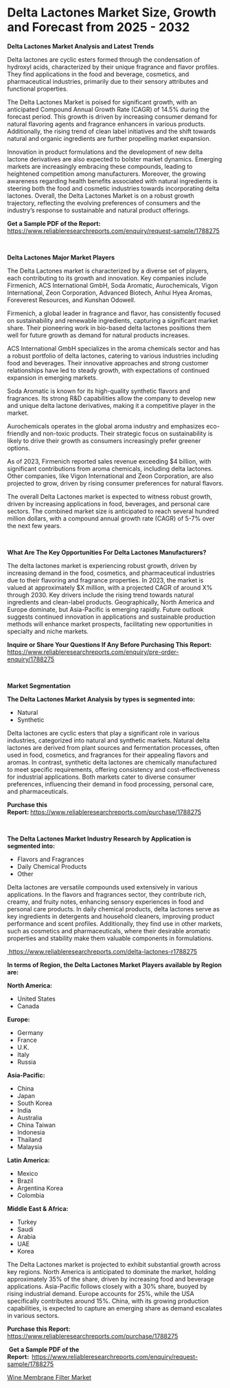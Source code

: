 <p><h1>Delta Lactones Market Size, Growth and Forecast from 2025 - 2032</h1></p><p><strong>Delta Lactones Market Analysis and Latest Trends</strong></p>
<p><p>Delta lactones are cyclic esters formed through the condensation of hydroxyl acids, characterized by their unique fragrance and flavor profiles. They find applications in the food and beverage, cosmetics, and pharmaceutical industries, primarily due to their sensory attributes and functional properties.</p><p>The Delta Lactones Market is poised for significant growth, with an anticipated Compound Annual Growth Rate (CAGR) of 14.5% during the forecast period. This growth is driven by increasing consumer demand for natural flavoring agents and fragrance enhancers in various products. Additionally, the rising trend of clean label initiatives and the shift towards natural and organic ingredients are further propelling market expansion. </p><p>Innovation in product formulations and the development of new delta lactone derivatives are also expected to bolster market dynamics. Emerging markets are increasingly embracing these compounds, leading to heightened competition among manufacturers. Moreover, the growing awareness regarding health benefits associated with natural ingredients is steering both the food and cosmetic industries towards incorporating delta lactones. Overall, the Delta Lactones Market is on a robust growth trajectory, reflecting the evolving preferences of consumers and the industry’s response to sustainable and natural product offerings.</p></p>
<p><strong>Get a Sample PDF of the Report:&nbsp;</strong> <a href="https://www.reliableresearchreports.com/enquiry/request-sample/1788275?utm_campaign=3111&utm_medium=2&utm_source=Github&utm_content=ia&utm_term=02042025&utm_id=delta-lactones">https://www.reliableresearchreports.com/enquiry/request-sample/1788275</a></p>
<p>&nbsp;</p>
<p><strong>Delta Lactones Major Market Players</strong></p>
<p><p>The Delta Lactones market is characterized by a diverse set of players, each contributing to its growth and innovation. Key companies include Firmenich, ACS International GmbH, Soda Aromatic, Aurochemicals, Vigon International, Zeon Corporation, Advanced Biotech, Anhui Hyea Aromas, Foreverest Resources, and Kunshan Odowell.</p><p>Firmenich, a global leader in fragrance and flavor, has consistently focused on sustainability and renewable ingredients, capturing a significant market share. Their pioneering work in bio-based delta lactones positions them well for future growth as demand for natural products increases.</p><p>ACS International GmbH specializes in the aroma chemicals sector and has a robust portfolio of delta lactones, catering to various industries including food and beverages. Their innovative approaches and strong customer relationships have led to steady growth, with expectations of continued expansion in emerging markets.</p><p>Soda Aromatic is known for its high-quality synthetic flavors and fragrances. Its strong R&D capabilities allow the company to develop new and unique delta lactone derivatives, making it a competitive player in the market.</p><p>Aurochemicals operates in the global aroma industry and emphasizes eco-friendly and non-toxic products. Their strategic focus on sustainability is likely to drive their growth as consumers increasingly prefer greener options.</p><p>As of 2023, Firmenich reported sales revenue exceeding $4 billion, with significant contributions from aroma chemicals, including delta lactones. Other companies, like Vigon International and Zeon Corporation, are also projected to grow, driven by rising consumer preferences for natural flavors.</p><p>The overall Delta Lactones market is expected to witness robust growth, driven by increasing applications in food, beverages, and personal care sectors. The combined market size is anticipated to reach several hundred million dollars, with a compound annual growth rate (CAGR) of 5-7% over the next few years.</p></p>
<p>&nbsp;</p>
<p><strong>What Are The Key Opportunities For Delta Lactones Manufacturers?</strong></p>
<p><p>The delta lactones market is experiencing robust growth, driven by increasing demand in the food, cosmetics, and pharmaceutical industries due to their flavoring and fragrance properties. In 2023, the market is valued at approximately $X million, with a projected CAGR of around X% through 2030. Key drivers include the rising trend towards natural ingredients and clean-label products. Geographically, North America and Europe dominate, but Asia-Pacific is emerging rapidly. Future outlook suggests continued innovation in applications and sustainable production methods will enhance market prospects, facilitating new opportunities in specialty and niche markets.</p></p>
<p><strong>Inquire or Share Your Questions If Any Before Purchasing This Report:</strong> <a href="https://www.reliableresearchreports.com/enquiry/pre-order-enquiry/1788275?utm_campaign=3111&utm_medium=2&utm_source=Github&utm_content=ia&utm_term=02042025&utm_id=delta-lactones">https://www.reliableresearchreports.com/enquiry/pre-order-enquiry/1788275</a></p>
<p>&nbsp;</p>
<p><strong>Market Segmentation</strong></p>
<p><strong>The Delta Lactones Market Analysis by types is segmented into:</strong></p>
<p><ul><li>Natural</li><li>Synthetic</li></ul></p>
<p><p>Delta lactones are cyclic esters that play a significant role in various industries, categorized into natural and synthetic markets. Natural delta lactones are derived from plant sources and fermentation processes, often used in food, cosmetics, and fragrances for their appealing flavors and aromas. In contrast, synthetic delta lactones are chemically manufactured to meet specific requirements, offering consistency and cost-effectiveness for industrial applications. Both markets cater to diverse consumer preferences, influencing their demand in food processing, personal care, and pharmaceuticals.</p></p>
<p><strong>Purchase this Report:&nbsp;</strong><a href="https://www.reliableresearchreports.com/purchase/1788275?utm_campaign=3111&utm_medium=2&utm_source=Github&utm_content=ia&utm_term=02042025&utm_id=delta-lactones">https://www.reliableresearchreports.com/purchase/1788275</a></p>
<p>&nbsp;</p>
<p><strong>The Delta Lactones Market Industry Research by Application is segmented into:</strong></p>
<p><ul><li>Flavors and Fragrances</li><li>Daily Chemical Products</li><li>Other</li></ul></p>
<p><p>Delta lactones are versatile compounds used extensively in various applications. In the flavors and fragrances sector, they contribute rich, creamy, and fruity notes, enhancing sensory experiences in food and personal care products. In daily chemical products, delta lactones serve as key ingredients in detergents and household cleaners, improving product performance and scent profiles. Additionally, they find use in other markets, such as cosmetics and pharmaceuticals, where their desirable aromatic properties and stability make them valuable components in formulations.</p></p>
<p><a href="https://www.reliableresearchreports.com/delta-lactones-r1788275?utm_campaign=3111&utm_medium=2&utm_source=Github&utm_content=ia&utm_term=02042025&utm_id=delta-lactones">&nbsp;https://www.reliableresearchreports.com/delta-lactones-r1788275</a></p>
<p><strong>In terms of Region, the Delta Lactones Market Players available by Region are:</strong></p>
<p>
    <p> <strong> North America: </strong>
        <ul>
            <li>United States</li>
            <li>Canada</li>
        </ul>
        </p> 
    <p> <strong> Europe: </strong>
        <ul>
            <li>Germany</li>
            <li>France</li>
            <li>U.K.</li>
            <li>Italy</li>
            <li>Russia</li>
        </ul>
        </p> 
    <p> <strong> Asia-Pacific: </strong>
        <ul>
            <li>China</li>
            <li>Japan</li>
            <li>South Korea</li>
            <li>India</li>
            <li>Australia</li>
            <li>China Taiwan</li>
            <li>Indonesia</li>
            <li>Thailand</li>
            <li>Malaysia</li>
        </ul>
        </p> 
    <p> <strong> Latin America: </strong>
        <ul>
            <li>Mexico</li>
            <li>Brazil</li>
            <li>Argentina Korea</li>
            <li>Colombia</li>
        </ul>
        </p> 
    <p> <strong> Middle East & Africa: </strong>
        <ul>
            <li>Turkey</li>
            <li>Saudi</li>
            <li>Arabia</li>
            <li>UAE</li>
            <li>Korea</li>
        </ul>
    </p>
    </p>
<p><p>The Delta Lactones market is projected to exhibit substantial growth across key regions. North America is anticipated to dominate the market, holding approximately 35% of the share, driven by increasing food and beverage applications. Asia-Pacific follows closely with a 30% share, buoyed by rising industrial demand. Europe accounts for 25%, while the USA specifically contributes around 15%. China, with its growing production capabilities, is expected to capture an emerging share as demand escalates in various sectors.</p></p>
<p><strong>Purchase this Report: </strong><a href="https://www.reliableresearchreports.com/purchase/1788275?utm_campaign=3111&utm_medium=2&utm_source=Github&utm_content=ia&utm_term=02042025&utm_id=delta-lactones">https://www.reliableresearchreports.com/purchase/1788275</a></p>
<p>&nbsp;<strong>Get a Sample PDF of the Report:&nbsp;&nbsp;</strong><a href="https://www.reliableresearchreports.com/enquiry/request-sample/1788275?utm_campaign=3111&utm_medium=2&utm_source=Github&utm_content=ia&utm_term=02042025&utm_id=delta-lactones">https://www.reliableresearchreports.com/enquiry/request-sample/1788275</a></p>
<p><strong></strong></p>
<p><p><a href="https://github.com/sapsaidamary/Market-Research-Report-List-1/blob/main/wine-membrane-filter-market.md?utm_campaign=3111&utm_medium=2&utm_source=Github&utm_content=ia&utm_term=02042025&utm_id=delta-lactones">Wine Membrane Filter Market</a></p></p>
